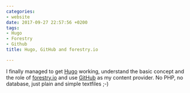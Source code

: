 ```yaml
---
categories:
- website
date: 2017-09-27 22:57:56 +0200
tags:
- Hugo
- Forestry
- Github
title: Hugo, GitHub and forestry.io

---
```



I finally managed to get [Hugo](https://gohugo.io) working, understand the basic concept and the role of [forestry.io](https://forestry.io) and use [GitHub](https://github.com) as my content provider.
No PHP, no database, just plain and simple textfiles ;-)